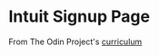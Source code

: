 # Intuit Signup Page

From The Odin Project's [curriculum](https://www.theodinproject.com/courses/html-and-css/lessons/html-forms)